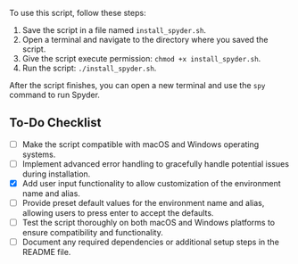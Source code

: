 To use this script, follow these steps:

1. Save the script in a file named `install_spyder.sh`.
2. Open a terminal and navigate to the directory where you saved the script.
3. Give the script execute permission: `chmod +x install_spyder.sh`.
4. Run the script: `./install_spyder.sh`.

After the script finishes, you can open a new terminal and use the `spy` command to run Spyder.

## To-Do Checklist

- [ ] Make the script compatible with macOS and Windows operating systems.
- [ ] Implement advanced error handling to gracefully handle potential issues during installation.
- [x] Add user input functionality to allow customization of the environment name and alias.
- [ ] Provide preset default values for the environment name and alias, allowing users to press enter to accept the defaults.
- [ ] Test the script thoroughly on both macOS and Windows platforms to ensure compatibility and functionality.
- [ ] Document any required dependencies or additional setup steps in the README file.
